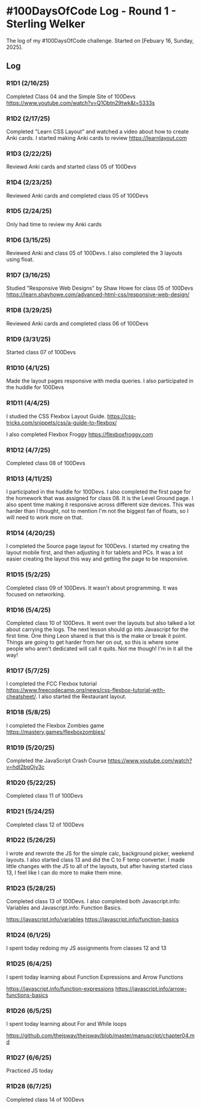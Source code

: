 # #100DaysOfCode Log - Round 1 - Sterling Welker

The log of my #100DaysOfCode challenge. Started on [Febuary 16, Sunday, 2025].

## Log

### R1D1 (2/16/25)

Completed Class 04 and the Simple Site of 100Devs
https://www.youtube.com/watch?v=Q1Obtn29twk&t=5333s

### R1D2 (2/17/25)

Completed "Learn CSS Layout" and watched a video about how to create Anki cards. I started making Anki cards to review
https://learnlayout.com

### R1D3 (2/22/25)

Reviewd Anki cards and started class 05 of 100Devs

### R1D4 (2/23/25)

Reviewed Anki cards and completed class 05 of 100Devs

### R1D5 (2/24/25)

Only had time to review my Anki cards

### R1D6 (3/15/25)

Reviewed Anki and class 05 of 100Devs. I also completed the 3 layouts using float.

### R1D7 (3/16/25)

Studied "Responsive Web Designs" by Shaw Howe for class 05 of 100Devs
https://learn.shayhowe.com/advanced-html-css/responsive-web-design/

### R1D8 (3/29/25)

Reviewed Anki cards and completed class 06 of 100Devs

### R1D9 (3/31/25)

Started class 07 of 100Devs

### R1D10 (4/1/25)

Made the layout pages responsive with media queries. I also participated in the huddle for 100Devs

### R1D11 (4/4/25)

I studied the CSS Flexbox Layout Guide.
https://css-tricks.com/snippets/css/a-guide-to-flexbox/

I also completed Flexbox Froggy
https://flexboxfroggy.com

### R1D12 (4/7/25)

Completed class 08 of 100Devs

### R1D13 (4/11/25)

I participated in the huddle for 100Devs. I also completed the first page for the homework that was assigned for class 08. It is the Level Ground page. I also spent time making it responsive across different size devices. This was harder than I thought, not to mention I'm not the biggest fan of floats, so I will need to work more on that.

### R1D14 (4/20/25)

I completed the Source page layout for 100Devs. I started my creating the layout mobile first, and then adjusting it for tablets and PCs. It was a lot easier creating the layout this way and getting the page to be responsive.

### R1D15 (5/2/25)

Completed class 09 of 100Devs. It wasn't about programming. It was focused on networking.

### R1D16 (5/4/25)

Completed class 10 of 100Devs. It went over the layouts but also talked a lot about carrying the logs. The next lesson should go into Javascript for the first time. One thing Leon shared is that this is the make or break it point. Things are going to get harder from her on out, so this is where some people who aren't dedicated will call it quits. Not me though! I'm in it all the way!

### R1D17 (5/7/25)

I completed the FCC Flexbox tutorial https://www.freecodecamp.org/news/css-flexbox-tutorial-with-cheatsheet/. 
I also started the Restaurant layout.

### R1D18 (5/8/25)

I completed the Flexbox Zombies game https://mastery.games/flexboxzombies/

### R1D19 (5/20/25)

Completed the JavaScript Crash Course https://www.youtube.com/watch?v=hdI2bqOjy3c

### R1D20 (5/22/25)

Completed class 11 of 100Devs

### R1D21 (5/24/25)

Completed class 12 of 100Devs

### R1D22 (5/26/25)

I wrote and rewrote the JS for the simple calc, background picker, weekend layouts. I also started class 13 and did the C to F temp converter. I made little changes with the JS to all of the layouts, but after having started class 13, I feel like I can do more to make them mine.

### R1D23 (5/28/25)

Completed class 13 of 100Devs. I also completed both Javascript.info: Variables and Javascript.info: Function Basics.

https://javascript.info/variables
https://javascript.info/function-basics

### R1D24 (6/1/25)

I spent today redoing my JS assignments from classes 12 and 13

### R1D25 (6/4/25)

I spent today learning about Function Expressions and Arrow Functions

https://javascript.info/function-expressions
https://javascript.info/arrow-functions-basics

### R1D26 (6/5/25)

I spent today learning about For and While loops

https://github.com/thejsway/thejsway/blob/master/manuscript/chapter04.md

### R1D27 (6/6/25)

Practiced JS today

### R1D28 (6/7/25)

Completed class 14 of 100Devs